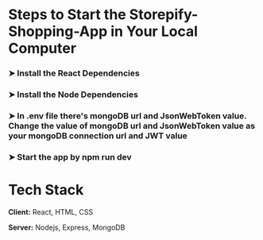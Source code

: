 # Steps to Start the Storepify-Shopping-App in Your Local Computer
### ➤ Install the React Dependencies
### ➤ Install the Node Dependencies
### ➤ In .env file there's mongoDB url and JsonWebToken value. Change the value of mongoDB url and JsonWebToken value as your mongoDB connection url and JWT value
### ➤ Start the app by npm run dev

# Tech Stack
**Client:** React, HTML, CSS

**Server:** Nodejs, Express, MongoDB
